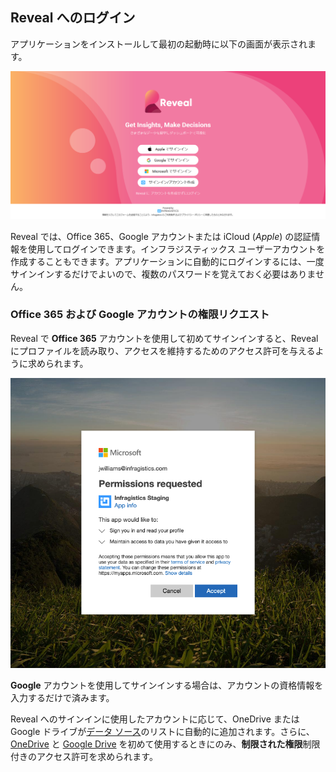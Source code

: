 ## Reveal へのログイン

アプリケーションをインストールして最初の起動時に以下の画面が表示されます。

![Log in screen](images/log-in-screen.png)

Reveal では、Office 365、Google アカウントまたは iCloud (*Apple*) の認証情報を使用してログインできます。インフラジスティックス ユーザーアカウントを作成することもできます。アプリケーションに自動的にログインするには、一度サインインするだけでよいので、複数のパスワードを覚えておく必要はありません。

### Office 365 および Google アカウントの権限リクエスト

Reveal で **Office 365** アカウントを使用して初めてサインインすると、Reveal にプロファイルを読み取り、アクセスを維持するためのアクセス許可を与えるように求められます。

![Permissions request sign in with Office 365](images/limited-permission-sign-in-o365.png)

**Google** アカウントを使用してサインインする場合は、アカウントの資格情報を入力するだけで済みます。

Reveal へのサインインに使用したアカウントに応じて、OneDrive または Google ドライブが[データ ソース](~/jp/datasources/overview.md)のリストに自動的に追加されます。さらに、[OneDrive](~/jp/datasources/OneDrive.md) と [Google Drive](~/jp/datasources/Google-Drive.md) を初めて使用するときにのみ、**制限された権限**制限付きのアクセス許可を求められます。
